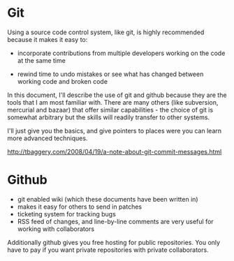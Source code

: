 # Git

Using a source code control system, like git, is highly recommended because it makes it easy to:

* incorporate contributions from multiple developers working on the code at
  the same time

* rewind time to undo mistakes or see what has changed between working code and broken code

In this document, I'll describe the use of git and github because they are the tools that I am most familiar with. There are many others (like subversion, mercurial and bazaar) that offer similar capabilities - the choice of git is somewhat arbitrary but the skills will readily transfer to other systems.

I'll just give you the basics, and give pointers to places were you can learn more advanced techniques.

http://tbaggery.com/2008/04/19/a-note-about-git-commit-messages.html


# Github

* git enabled wiki (which these documents have been written in)
* makes it easy for others to send in patches
* ticketing system for tracking bugs
* RSS feed of changes, and line-by-line comments are very useful for working with collaborators

Additionally github gives you free hosting for public repositories.  You only have to pay if you want private repositories with private collaborators.